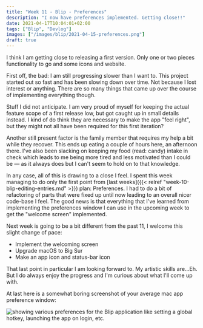 ```yaml
---
title: "Week 11 - Blip - Preferences"
description: "I now have preferences implemented. Getting close!!"
date: 2021-04-17T10:04:01+02:00
tags: ["Blip", "Devlog"]
images: ["/images/blip/2021-04-15-preferences.png"]
draft: true
---
```


I think I am getting close to releasing a first version. Only one or two pieces functionality to go and some icons and website.<!--more-->

First off, the bad: I am still progressing slower than I want to. This project started out so fast and has been slowing down over time. Not because I lost interest or anything. There are so many things that came up over the course of implementing everything though.

Stuff I did not anticipate. I am very proud of myself for keeping the actual feature scope of a first release low, but got caught up in small details instead. I kind of do think they are necessary to make the app "feel right", but they might not all have been required for this first iteration?

Another still present factor is the family member that requires my help a bit while they recover. This ends up eating a couple of hours here, an afternoon there. I've also been slacking on keeping my food (read: candy) intake in check which leads to me being more tired and less motivated than I could be — as it always does but I can't seem to hold on to that knowledge.

In any case, all of this is drawing to a close I feel. I spent this week managing to do only the first point from [last weeks]({{< relref "week-10-blip-editing-entries.md" >}}) plan: Preferences. I had to do a bit of refactoring of parts that were fixed up until now leading to an overall nicer code-base I feel. The good news is that everything that I've learned from implementing the preferences window I can use in the upcoming week to get the "welcome screen" implemented.

Next week is going to be a bit different from the past 11, I welcome this slight change of pace:

- Implement the welcoming screen
- Upgrade macOS to Big Sur
- Make an app icon and status-bar icon

That last point in particular I am looking forward to. My artistic skills are...Eh. But I do always enjoy the progress and I'm curious about what I'll come up with.

At last here is a somewhat boring screenshot of your average mac app preference window:


![showing various preferences for the Blip application like setting a global hotkey, launching the app on login, etc.](/images/blip/2021-04-15-preferences.png)
